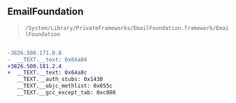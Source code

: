 ## EmailFoundation

> `/System/Library/PrivateFrameworks/EmailFoundation.framework/EmailFoundation`

```diff

-3826.500.171.0.0
-  __TEXT.__text: 0x64a84
+3826.500.181.2.4
+  __TEXT.__text: 0x64a8c
   __TEXT.__auth_stubs: 0x1430
   __TEXT.__objc_methlist: 0x655c
   __TEXT.__gcc_except_tab: 0xc080

```
